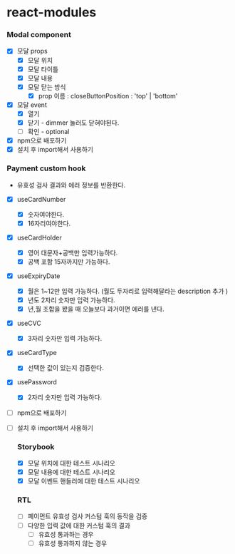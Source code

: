 # react-modules

### Modal component

- [x] 모달 props
  - [x] 모달 위치
  - [x] 모달 타이틀
  - [x] 모달 내용
  - [x] 모달 닫는 방식
    - [x] prop 이름 : closeButtonPosition : 'top' | 'bottom'
- [x] 모달 event
  - [x] 열기
  - [x] 닫기 - dimmer 눌러도 닫혀야된다.
  - [ ] 확인 - optional
- [x] npm으로 배포하기
- [x] 설치 후 import해서 사용하기

### Payment custom hook

- 유효성 검사 결과와 에러 정보를 반환한다.

- [x] useCardNumber
  - [x] 숫자여야한다.
  - [x] 16자리여야한다.
- [x] useCardHolder
  - [x] 영어 대문자+공백만 입력가능하다.
  - [x] 공백 포함 15자까지만 가능하다.
- [x] useExpiryDate
  - [x] 월은 1~12만 입력 가능하다. (월도 두자리로 입력해달라는 description 추가 )
  - [x] 년도 2자리 숫자만 입력 가능하다.
  - [x] 년,월 조합을 봤을 때 오늘보다 과거이면 에러를 낸다.
- [x] useCVC
  - [x] 3자리 숫자만 입력 가능하다.
- [x] useCardType
  - [x] 선택한 값이 있는지 검증한다.
- [x] usePassword
  - [x] 2자리 숫자만 입력 가능하다.
- [ ] npm으로 배포하기
- [ ] 설치 후 import해서 사용하기

  ### Storybook

  - [x] 모달 위치에 대한 테스트 시나리오
  - [x] 모달 내용에 대한 테스트 시나리오
  - [x] 모달 이벤트 핸들러에 대한 테스트 시나리오

  ### RTL

  - [ ] 페이먼트 유효성 검사 커스텀 훅의 동작을 검증
  - [ ] 다양한 입력 값에 대한 커스텀 훅의 결과
    - [ ] 유효성 통과하는 경우
    - [ ] 유효성 통과하지 않는 경우
